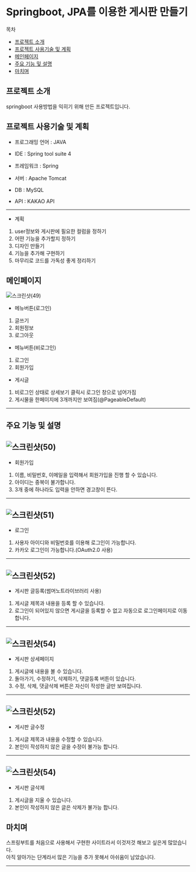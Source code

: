 Springboot, JPA를 이용한 게시판 만들기
=======
목차
- [프로젝트 소개](#프로젝트-소개)
- [프로젝트 사용기술 및 계획](#프로젝트-사용기술-및-계획)
- [메인페이지](#메인페이지)
- [주요 기능 및 설명](#주요-기능-및-설명)
- [마치며](#마치며)


프로젝트 소개
---------
springboot 사용방법을 익히기 위해 만든 프로젝트입니다.


프로젝트 사용기술 및 계획
--------
- 프로그래밍 언어 : JAVA

- IDE : Spring tool suite 4

- 프레임워크 : Spring 

- 서버 : Apache Tomcat

- DB : MySQL

- API : KAKAO API

---------
- 계획
1. user정보와 게시판에 필요한 컬럼을 정하기
2. 어떤 기능을 추가할지 정하기
3. 디자인 만들기
4. 기능을 추가해 구현하기
5. 마무리로 코드를 가독성 좋게 정리하기 

메인페이지
------
![스크린샷(49)](https://user-images.githubusercontent.com/67408846/103733201-83813c00-502c-11eb-83fc-2f258253aaa4.png)
- 메뉴버튼(로그인) 
1. 글쓰기
2. 회원정보
3. 로그아웃

- 메뉴버튼(비로그인) 
1. 로그인
2. 회원가입

- 게시글
1. 비로그인 상태로 상세보기 클릭시 로그인 창으로 넘어가짐
2. 게시물을 한페이지에 3개까지만 보여짐(@PageableDefault) 

-----
주요 기능 및 설명
-----
![스크린샷(50)](https://user-images.githubusercontent.com/67408846/103733316-d4913000-502c-11eb-8f4d-3af0a0d25ce9.png)
-----
- 회원가입
 1. 이름, 비밀번호, 이메일을 입력해서 회원가입을 진행 할 수 있습니다.
 2. 아이디는 중복이 불가합니다.
 3. 3개 중에 하나라도 입력을 안하면 경고창이 뜬다.
-----
![스크린샷(51)](https://user-images.githubusercontent.com/67408846/103734091-8bda7680-502e-11eb-8497-7ca738fc8156.png)
-----
- 로그인
 1. 사용자 아이디와 비밀번호를 이용해 로그인이 가능합니다.
 2. 카카오 로그인이 가능합니다.(OAuth2.0 사용)

-----
![스크린샷(52)](https://user-images.githubusercontent.com/67408846/103735374-48353c00-5031-11eb-90da-9056e3bffb23.png)
-----
- 게시판 글등록(썸머노트라이브러리 사용)
 1. 게시글 제목과 내용을 등록 할 수 있습니다.
 2. 로그인이 되어있지 않으면 게시글을 등록할 수 없고 자동으로 로그인페이지로 이동합니다.

-----
![스크린샷(54)](https://user-images.githubusercontent.com/67408846/103735713-ffca4e00-5031-11eb-8af5-d7528b5958f1.png)
-----
- 게시판 상세페이지
 1. 게시글에 내용을 볼 수 있습니다.
 2. 돌아가기, 수정하기, 삭제하기, 댓글등록 버튼이 있습니다.
 3. 수정, 삭제, 댓글삭제 버튼은 자신이 작성한 글만 보여집니다.

-----
![스크린샷(52)](https://user-images.githubusercontent.com/67408846/103735374-48353c00-5031-11eb-90da-9056e3bffb23.png)
-----
- 게시판 글수정
 1. 게시글 제목과 내용을 수정할 수 있습니다.
 2. 본인이 작성하지 않은 글을 수정이 불가능 합니다.

-----
![스크린샷(54)](https://user-images.githubusercontent.com/67408846/103735713-ffca4e00-5031-11eb-8af5-d7528b5958f1.png)
-----
- 게시판 글삭제
 1. 게시글을 지울 수 있습니다.
 2. 본인이 작성하지 않은 글은 삭제가 불가능 합니다.
 

마치며
-----
스프링부트를 처음으로 사용해서 구현한 사이트라서 이것저것 해보고 싶은게 많았습니다.<br/>
아직 알아가는 단계라서 많은 기능을 추가 못해서 아쉬움이 남았습니다.<br/>

-----
